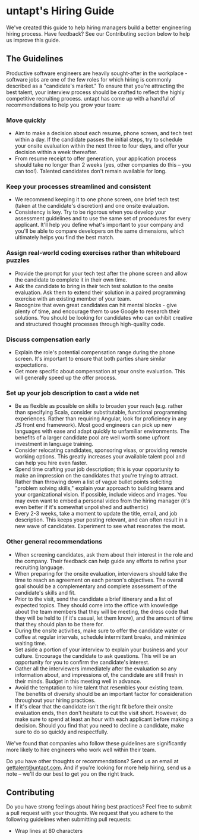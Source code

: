 # untapt's Hiring Guide

We've created this guide to help hiring managers build a better engineering
hiring process. Have feedback? See our Contributing section below to help us
improve this guide.

## The Guidelines
Productive software engineers are heavily sought-after in the workplace -
software jobs are one of the few roles for which hiring is commonly described as
a "candidate's market." To ensure that you're attracting the best talent, your
interview process should be crafted to reflect the highly competitive recruiting
process. untapt has come up with a handful of recommendations to help you grow
your team:

### Move quickly

- Aim to make a decision about each resume, phone screen, and tech test within a
  day. If the candidate passes the initial steps, try to schedule your onsite
  evaluation within the next three to four days, and offer your decision within
  a week thereafter.
- From resume receipt to offer generation, your application process should take
  no longer than 2 weeks (yes, other companies do this – you can too!). Talented
  candidates don't remain available for long.

### Keep your processes streamlined and consistent

- We recommend keeping it to one phone screen, one brief tech test (taken at the
  candidate's discretion) and one onsite evaluation.
- Consistency is key. Try to be rigorous when you develop your assessment
  guidelines and to use the same set of procedures for every applicant. It'll
  help you define what's important to your company and you'll be able to compare
  developers on the same dimensions, which ultimately helps you find the best
  match.

### Assign real-world coding exercises rather than whiteboard puzzles

- Provide the prompt for your tech test after the phone screen and allow the
  candidate to complete it in their own time.
- Ask the candidate to bring in their tech test solution to the onsite
  evaluation. Ask them to extend their solution in a paired programming exercise
  with an existing member of your team.
- Recognize that even great candidates can hit mental blocks - give plenty of
  time, and encourage them to use Google to research their solutions. You should
  be looking for candidates who can exhibit creative and structured thought
  processes through high-quality code.

### Discuss compensation early

- Explain the role's potential compensation range during the phone screen. It's
  important to ensure that both parties share similar expectations.
- Get more specific about compensation at your onsite evaluation. This will
  generally speed up the offer process.

### Set up your job description to cast a wide net

- Be as flexible as possible on skills to broaden your reach (e.g. rather than
  specifying Scala, consider substitutable, functional programming experiences.
  Rather than requiring Angular, look for proficiency in any JS front end
  framework). Most good engineers can pick up new languages with ease and adapt
  quickly to unfamiliar environments. The benefits of a larger candidate pool
  are well worth some upfront investment in language training.
- Consider relocating candidates, sponsoring visas, or providing remote working
  options. This greatly increases your available talent pool and can help you
  hire even faster.
- Spend time crafting your job description; this is your opportunity to make an
  impression on the candidates that you're trying to attract. Rather than
  throwing down a list of vague bullet points soliciting "problem solving
  skills," explain your approach to building teams and your organizational
  vision. If possible, include videos and images. You may even want to embed a
  personal video from the hiring manager (it's even better if it's somewhat
  unpolished and authentic)
- Every 2-3 weeks, take a moment to update the title, email, and job
  description. This keeps your posting relevant, and can often result in a new
  wave of candidates. Experiment to see what resonates the most.

### Other general recommendations

- When screening candidates, ask them about their interest in the role and the
  company. Their feedback can help guide any efforts to refine your recruiting
  language.
- When preparing for the onsite evaluation, interviewers should take the time to
  reach an agreement on each person's objectives. The overall goal should be a
  complementary and complete assessment of the candidate's skills and fit.
- Prior to the visit, send the candidate a brief itinerary and a list of
  expected topics. They should come into the office with knowledge about the
  team members that they will be meeting, the dress code that they will be held
  to (if it's casual, let them know), and the amount of time that they should
  plan to be there for.
- During the onsite activities, make sure to offer the candidate water or coffee
  at regular intervals, schedule intermittent breaks, and minimize waiting time.
- Set aside a portion of your interview to explain your business and your
  culture. Encourage the candidate to ask questions. This will be an opportunity
  for you to confirm the candidate's interest.
- Gather all the interviewers immediately after the evaluation so any
  information about, and impressions of, the candidate are still fresh in their
  minds. Budget in this meeting well in advance.
- Avoid the temptation to hire talent that resembles your existing team. The
  benefits of diversity should be an important factor for consideration
  throughout your hiring practices.
- If it's clear that the candidate isn't the right fit before their onsite
  evaluation ends, then don't hesitate to cut the visit short. However, do make
  sure to spend at least an hour with each applicant before making a decision.
  Should you find that you need to decline a candidate, make sure to do so
  quickly and respectfully.

We've found that companies who follow these guidelines are significantly more
likely to hire engineers who work well within their team.

Do you have other thoughts or recommendations? Send us an email at
gettalent@untapt.com. And if you're looking for more help hiring, send us a
note – we'll do our best to get you on the right track.

## Contributing

Do you have strong feelings about hiring best practices? Feel free to submit a
pull request with your thoughts. We request that you adhere to the following
guidelines when submitting pull requests:

 - Wrap lines at 80 characters

